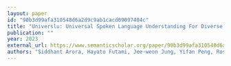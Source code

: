 ```yaml
---
layout: paper
id: "90b3d99afa310548d6a2d9c9ab1cacd09097404c"
title: "Universlu: Universal Spoken Language Understanding For Diverse Tasks With Natural Language Instructions"
publication: ""
year: 2023
external_url: https://www.semanticscholar.org/paper/90b3d99afa310548d6a2d9c9ab1cacd09097404c
authors: "Siddhant Arora, Hayato Futami, Jee-weon Jung, Yifan Peng, Roshan S. Sharma, Yosuke Kashiwagi, E. Tsunoo, Karen Livescu, Shinji Watanabe"
---
```

